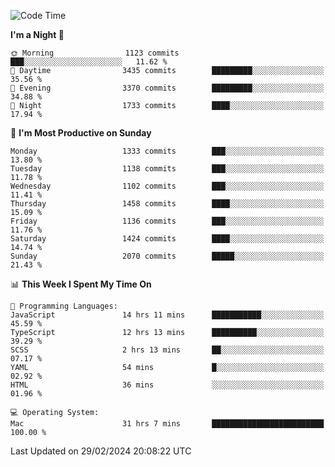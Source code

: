 <!--START_SECTION:waka-->
![Code Time](http://img.shields.io/badge/Code%20Time-3%2C698%20hrs%202%20mins-blue)

**I'm a Night 🦉** 

```text
🌞 Morning                1123 commits        ███░░░░░░░░░░░░░░░░░░░░░░   11.62 % 
🌆 Daytime                3435 commits        █████████░░░░░░░░░░░░░░░░   35.56 % 
🌃 Evening                3370 commits        █████████░░░░░░░░░░░░░░░░   34.88 % 
🌙 Night                  1733 commits        ████░░░░░░░░░░░░░░░░░░░░░   17.94 % 
```
📅 **I'm Most Productive on Sunday** 

```text
Monday                   1333 commits        ███░░░░░░░░░░░░░░░░░░░░░░   13.80 % 
Tuesday                  1138 commits        ███░░░░░░░░░░░░░░░░░░░░░░   11.78 % 
Wednesday                1102 commits        ███░░░░░░░░░░░░░░░░░░░░░░   11.41 % 
Thursday                 1458 commits        ████░░░░░░░░░░░░░░░░░░░░░   15.09 % 
Friday                   1136 commits        ███░░░░░░░░░░░░░░░░░░░░░░   11.76 % 
Saturday                 1424 commits        ████░░░░░░░░░░░░░░░░░░░░░   14.74 % 
Sunday                   2070 commits        █████░░░░░░░░░░░░░░░░░░░░   21.43 % 
```


📊 **This Week I Spent My Time On** 

```text
💬 Programming Languages: 
JavaScript               14 hrs 11 mins      ███████████░░░░░░░░░░░░░░   45.59 % 
TypeScript               12 hrs 13 mins      ██████████░░░░░░░░░░░░░░░   39.29 % 
SCSS                     2 hrs 13 mins       ██░░░░░░░░░░░░░░░░░░░░░░░   07.17 % 
YAML                     54 mins             █░░░░░░░░░░░░░░░░░░░░░░░░   02.92 % 
HTML                     36 mins             ░░░░░░░░░░░░░░░░░░░░░░░░░   01.96 % 

💻 Operating System: 
Mac                      31 hrs 7 mins       █████████████████████████   100.00 % 
```


 Last Updated on 29/02/2024 20:08:22 UTC
<!--END_SECTION:waka-->
